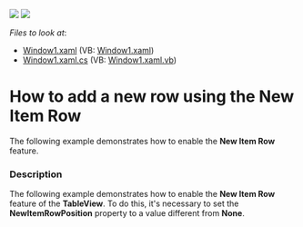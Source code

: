 <!-- default badges list -->
[![](https://img.shields.io/badge/Open_in_DevExpress_Support_Center-FF7200?style=flat-square&logo=DevExpress&logoColor=white)](https://supportcenter.devexpress.com/ticket/details/E1025)
[![](https://img.shields.io/badge/📖_How_to_use_DevExpress_Examples-e9f6fc?style=flat-square)](https://docs.devexpress.com/GeneralInformation/403183)
<!-- default badges end -->
<!-- default file list -->
*Files to look at*:

* [Window1.xaml](./CS/Window1.xaml) (VB: [Window1.xaml](./VB/Window1.xaml))
* [Window1.xaml.cs](./CS/Window1.xaml.cs) (VB: [Window1.xaml.vb](./VB/Window1.xaml.vb))
<!-- default file list end -->
# How to add a new row using the New Item Row


<p>The following example demonstrates how to enable the <strong>New Item Row</strong> feature.</p>


<h3>Description</h3>

<p>The following example demonstrates how to enable the <strong>New Item Row</strong> feature of the <strong>TableView</strong>. To do this, it&#39;s necessary to set the <strong>NewItemRowPosition</strong> property to a value different from <strong>None</strong>.</p>

<br/>


